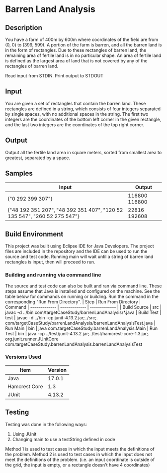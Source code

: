 # Barren Land Analysis
## Description
You have a farm of 400m by 600m where coordinates of the field are from (0, 0) to (399, 599). A portion of the farm is barren, and all the barren land is in the form of rectangles. Due to these rectangles of barren land, the remaining area of fertile land is in no particular shape. An area of fertile land is defined as the largest area of land that is not covered by any of the rectangles of barren land. 

Read input from STDIN. Print output to STDOUT 

## Input 
You are given a set of rectangles that contain the barren land. These rectangles are defined in a string, which consists of four integers separated by single spaces, with no additional spaces in the string. The first two integers are the coordinates of the bottom left corner in the given rectangle, and the last two integers are the coordinates of the top right corner. 

## Output
Output all the fertile land area in square meters, sorted from smallest area to greatest, separated by a space. 

## Samples
| Input  | Output |
| ------------- | ------------- |
| {"0 292 399 307"} | 116800 116800  |
| {"48 192 351 207", "48 392 351 407", "120 52 135 547", "260 52 275 547"}   | 22816 192608  |

## Build Environment
This project was built using Eclipse IDE for Java Developers.
The project files are included in the repository and the IDE can be used to run the source and test code.
Running main will wait until a string of barren land rectangles is input, then will proceed to run.

### Building and running via command line
The source and test code can also be built and ran via command line.  These steps assume that Java is installed and configured on the machine.
See the table below for commands on running or building. Run the command in the corresponding "Run From Directory".
| Step  | Run From Directory | Command
| ------------- | ------------- | ------------- |
| Build Source | src  | javac -d ../bin com/targetCaseStudy/barrenLandAnalysis/*.java
| Build Test | test | javac -d ../bin -cp junit-4.13.2.jar;../src;. com/targetCaseStudy/barrenLandAnalysis/barrenLandAnalysisTest.java
| Run Main | bin | java com.targetCaseStudy.barrenLandAnalysis.Main
| Run Test | bin | java -cp ../test/junit-4.13.2.jar;../test/hamcrest-core-1.3.jar;. org.junit.runner.JUnitCore com.targetCaseStudy.barrenLandAnalysis.barrenLandAnalysisTest

### Versions Used
| Item  | Version |
| ------------- | ------------- |
| Java | 17.0.1  |
| Hamcrest Core | 1.3 |
| JUnit | 4.13.2 |

## Testing
Testing was done in the following ways:
1. Using JUnit
2. Changing main to use a testString defined in code

Method 1 is used to test cases in which the input meets the definitions of the problem.
Method 2 is used to test cases in which the input does not meet the definitions of the problem. (i.e. an input coordinate is outside of the grid, the input is empty, or a rectangle doesn't have 4 coordinates)
